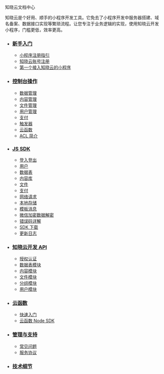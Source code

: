 <div class="doc-wrapper">
  <section class="doc-header">
    <p class="doc-title">
      知晓云文档中心
    </p>
    <p class="doc-desc">
      知晓云是个好用、顺手的小程序开发工具。它免去了小程序开发中服务器搭建、域名备案、数据接口实现等繁琐流程。让您专注于业务逻辑的实现，使用知晓云开发小程序，门槛更低，效率更高。
    </p>
  </section>

  <ul class="doc-detail">
    <li>
      <h3>
        <a href="/newbies/README.md/">新手入门</a>
      </h3>
      <ul class="doc-newbie doc-detail-item">
        <li>
          <a href="/newbies/#小程序注册指引">小程序注册指引</a>
        </li>
        <li>
          <a href="/newbies/#知晓云账号注册">知晓云账号注册</a>
        </li>
        <li>
          <a href="/newbies/#创建第一个接入知晓云的小程序">第一个接入知晓云的小程序</a>
        </li>
      </ul>
    </li>
    <li>
      <h3>
        <a href="/dashboard/README.md/">控制台操作</a>
      </h3>
      <ul class="doc-dashboard doc-detail-item">
        <li>
          <a href="/dashboard/schema.md/">数据管理</a>
        </li>
        <li>
          <a href="/dashboard/content.md/">内容管理</a>
        </li>
        <li>
          <a href="/dashboard/file.md/">文件管理</a>
        </li>
        <li>
          <a href="/dashboard/user.md/">用户管理</a>
        </li>
        <li>
          <a href="/dashboard/payment.md/">支付</a>
        </li>
        <li>
          <a href="/dashboard/trigger.md/">触发器</a>
        </li>
        <li>
          <a href="/dashboard/cloud-function.md/">云函数</a>
        </li>
        <li>
          <a href="/dashboard/acl.md/">ACL 简介</a>
        </li>
      </ul>
    </li>
    <li>
      <h3>
        <a href="/js-sdk/">JS SDK</a>
      </h3>
      <ul class="doc-js-sdk doc-detail-item">
        <li>
          <a href="/js-sdk/signin-signout.md/">登入登出</a>
        </li>
        <li>
          <a href="/js-sdk/user.md/">用户</a>
        </li>
        <li>
          <a href="/js-sdk/schema/README.md/">数据表</a>
        </li>
        <li>
          <a href="/js-sdk/content/README.md/">内容库</a>
        </li>
        <li>
          <a href="/js-sdk/file/README.md/">文件</a>
        </li>
        <li>
          <a href="/js-sdk/payment/README.md/">支付</a>
        </li>
        <li>
          <a href="/js-sdk/request.md/">网络请求</a>
        </li>
        <li>
          <a href="/js-sdk/local-storage.md/">本地存储</a>
        </li>
      </ul>
      <ul class="doc-js-sdk doc-detail-item">
        <li>
          <a href="/js-sdk/template-message.md/">模板消息</a>
        </li>
        <li>
          <a href="/js-sdk/wechat-decrypt.md/">微信加密数据解密</a>
        </li>
        <li>
          <a href="/js-sdk/error-code.md/">错误码详解</a>
        </li>
        <li>
          <a href="/js-sdk/download-sdk.md/">SDK 下载</a>
        </li>
        <li>
          <a href="https://github.com/ifanrx/hydrogen-js-sdk/blob/master/CHANGELOG.md">更新日志</a>
        </li>
      </ul>
    </li>
    <li>
      <h3>
        <a href="/open-api/README.md/">知晓云开发 API</a>
      </h3>
      <ul class="doc-open-api doc-detail-item">
        <li>
          <a href="/open-api/authentication.md/">授权认证</a>
        </li>
        <li>
          <a href="/open-api/record.md/">数据表模块</a>
        </li>
        <li>
          <a href="/open-api/content.md/">内容模块</a>
        </li>
        <li>
          <a href="/open-api/file/README.md/">文件模块</a>
        </li>
        <li>
          <a href="/open-api/group/README.md/">分组模块</a>
        </li>
        <li>
          <a href="/open-api/user.md/">用户模块</a>
        </li>
      </ul>
    </li>
    <li>
      <h3>
        <a href="/cloud-function/README.md/">云函数</a>
      </h3>
      <ul class="doc-cloud-function doc-detail-item">
        <li>
          <a href="/cloud-function/quick-start.md/">快速入门</a>
        </li>
        <li>
          <a href="/cloud-function/node-sdk/README.md/">云函数 Node SDK</a>
        </li>
      </ul>
    </li>
    <li>
      <h3>
        <a href="/support/README.md/">管理与支持</a>
      </h3>
      <ul class="doc-support doc-detail-item">
        <li>
          <a href="/support/qA.md/"> 常见问题</a>
        </li>
        <li>
          <a href="/support/terms.md/">服务协议</a>
        </li>
      </ul>
    </li>
    <li>
      <h3>
        <a href="/technical-notes.md/">技术细节</a>
      </h3>
   </li>
   </ul>
</div>